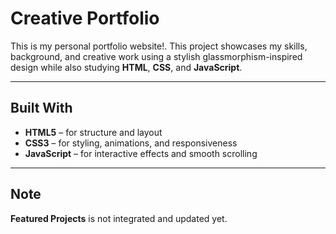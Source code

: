 # Creative Portfolio

This is my personal portfolio website!. This project showcases my skills, background, and creative work using a stylish glassmorphism-inspired design while also studying **HTML**, **CSS**, and **JavaScript**.

---

## Built With

- **HTML5** – for structure and layout  
- **CSS3** – for styling, animations, and responsiveness  
- **JavaScript** – for interactive effects and smooth scrolling

---

## Note

**Featured Projects** is not integrated and updated yet.

